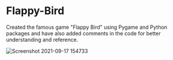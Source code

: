 # Flappy-Bird
Created the famous game "Flappy Bird" using Pygame and Python packages and have also added comments in the code for better understanding and reference.

![Screenshot 2021-09-17 154733](https://user-images.githubusercontent.com/68141021/133767343-855227b9-60a5-406a-b2c4-78618eb0f78b.jpg)
